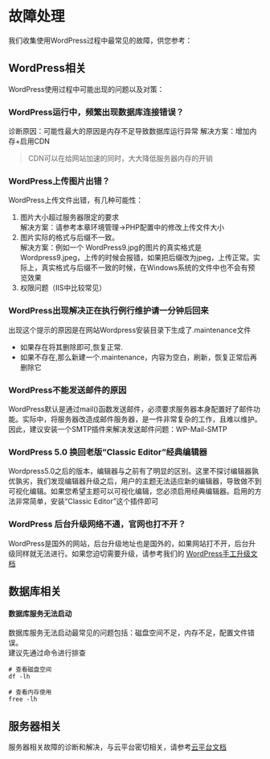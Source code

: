 # 故障处理

我们收集使用WordPress过程中最常见的故障，供您参考：

## WordPress相关

WordPress使用过程中可能出现的问题以及对策：

### WordPress运行中，频繁出现数据库连接错误？
诊断原因：可能性最大的原因是内存不足导致数据库运行异常
解决方案：增加内存+启用CDN

> CDN可以在给网站加速的同时，大大降低服务器内存的开销

### WordPress上传图片出错？

WordPress上传文件出错，有几种可能性：  
1. 图片大小超过服务器限定的要求  
解决方案：请参考本章环境管理-&gt;PHP配置中的修改上传文件大小  
2. 图片实际的格式与后缀不一致。  
解决方案：例如一个 WordPress9.jpg的图片的真实格式是Wordpress9.jpeg，上传的时候会报错，如果把后缀改为jpeg，上传正常。实际上，真实格式与后缀不一致的时候，在Windows系统的文件中也不会有预览效果
3. 权限问题（IIS中比较常见）

### WordPress出现解决正在执行例行维护请一分钟后回来

出现这个提示的原因是在网站Wordpress安装目录下生成了.maintenance文件

* 如果存在将其删除即可,恢复正常. 
* 如果不存在,那么新建一个.maintenance，内容为空白，刷新，恢复正常后再删除它

### WordPress不能发送邮件的原因

WordPress默认是通过mail\(\)函数发送邮件，必须要求服务器本身配置好了邮件功能。实际中，将服务器改造成邮件服务器，是一件非常复杂的工作，且难以维护。因此，建议安装一个SMTP插件来解决发送邮件问题：WP-Mail-SMTP

### WordPress 5.0 换回老版”Classic Editor”经典编辑器
Wordpress5.0之后的版本，编辑器与之前有了明显的区别。这里不探讨编辑器孰优孰劣，我们发现编辑器升级之后，用户的主题无法适应新的编辑器，导致做不到可视化编辑。如果您希望主题可以可视化编辑，您必须启用经典编辑器。启用的方法非常简单，安装“Classic Editor”这个插件即可

### WordPress 后台升级网络不通，官网也打不开？
WordPress是国外的网站，后台升级地址也是国外的，如果网站打不开，后台升级同样就无法进行。如果您迫切需要升级，请参考我们的 [WordPress手工升级文档](/zh/solution-upgrade.md)

## 数据库相关

#### 数据库服务无法启动

数据库服务无法启动最常见的问题包括：磁盘空间不足，内存不足，配置文件错误。  
建议先通过命令进行排查  

```shell
# 查看磁盘空间
df -lh

# 查看内存使用
free -lh
```
## 服务器相关

服务器相关故障的诊断和解决，与云平台密切相关，请参考[云平台文档](https://support.websoft9.com/docs/faq/zh/tech-instance.html)
